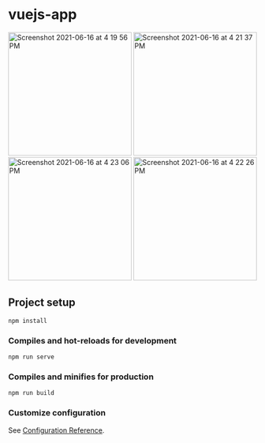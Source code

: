 # vuejs-app
<img width="250" alt="Screenshot 2021-06-16 at 4 19 56 PM" src="https://user-images.githubusercontent.com/71606419/122207609-f1753d80-cebf-11eb-9d56-50d310270866.png">
<img width="250" alt="Screenshot 2021-06-16 at 4 21 37 PM" src="https://user-images.githubusercontent.com/71606419/122207641-fa660f00-cebf-11eb-9ca6-c37ced23f52d.png">
<img width="250" alt="Screenshot 2021-06-16 at 4 23 06 PM" src="https://user-images.githubusercontent.com/71606419/122207672-02be4a00-cec0-11eb-8cb5-c31bf93c0731.png">
<img width="250" alt="Screenshot 2021-06-16 at 4 22 26 PM" src="https://user-images.githubusercontent.com/71606419/122207706-094cc180-cec0-11eb-8184-aee6c3c09bea.png">



## Project setup
```
npm install
```

### Compiles and hot-reloads for development
```
npm run serve
```

### Compiles and minifies for production
```
npm run build
```

### Customize configuration
See [Configuration Reference](https://cli.vuejs.org/config/).
